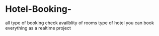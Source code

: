 # Hotel-Booking-
all type of booking
check availblity of rooms 
type of hotel you can book 
everything as a realtime project 
